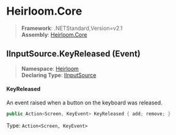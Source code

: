 # Heirloom.Core

> **Framework**: .NETStandard,Version=v2.1  
> **Assembly**: [Heirloom.Core][0]

## IInputSource.KeyReleased (Event)

> **Namespace**: [Heirloom][0]  
> **Declaring Type**: [IInputSource][1]

#### KeyReleased

An event raised when a button on the keyboard was released.

```cs
public Action<Screen, KeyEvent> KeyReleased { add; remove; }
```

Type: `Action<Screen, KeyEvent>`

[0]: ../../../Heirloom.Core.md
[1]: ../IInputSource.md

